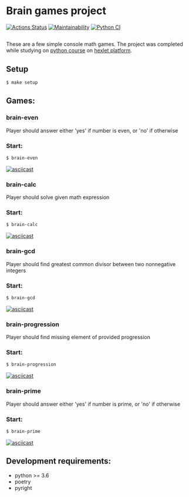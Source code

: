 # Brain games project

[![Actions Status](https://github.com/foofaev/python-project-lvl1/workflows/hexlet-check/badge.svg)](https://github.com/foofaev/python-project-lvl1/actions?query=workflow%3Ahexlet-check)
[![Maintainability](https://api.codeclimate.com/v1/badges/a26b9b19a7bbe6d13161/maintainability)](https://codeclimate.com/github/foofaev/python-project-lvl1/maintainability)
[![Python CI](https://github.com/foofaev/python-project-lvl1/workflows/Python%20CI/badge.svg)](https://github.com/foofaev/python-project-lvl1/actions?query=workflow%3A%22Python+CI%22)


##
These are a few simple console math games.
The project was completed while studying on [python course](https://ru.hexlet.io/professions/python) on [hexlet  platform](https://ru.hexlet.io). 
##

## Setup
```sh
$ make setup
```

## Games:

### brain-even
Player should answer either 'yes' if number is even, or 'no' if otherwise
### Start:
```sh
$ brain-even
```
[![asciicast](https://asciinema.org/a/377682.svg)](https://asciinema.org/a/377682)

### brain-calc
Player should solve given math expression
### Start:
```sh
$ brain-calc
```
[![asciicast](https://asciinema.org/a/377695.svg)](https://asciinema.org/a/377695)

### brain-gcd
Player should find greatest common divisor between two nonnegative integers
### Start:
```sh
$ brain-gcd
```
[![asciicast](https://asciinema.org/a/378555.svg)](https://asciinema.org/a/378555)

### brain-progression
Player should find missing element of provided progression
### Start:
```sh
$ brain-progression
```
[![asciicast](https://asciinema.org/a/378581.svg)](https://asciinema.org/a/378581)

### brain-prime
Player should answer either 'yes' if number is prime, or 'no' if otherwise
### Start:
```sh
$ brain-prime
```
[![asciicast](https://asciinema.org/a/378584.svg)](https://asciinema.org/a/378584)

## Development requirements:
 - python >= 3.6
 - poetry
 - pyright

